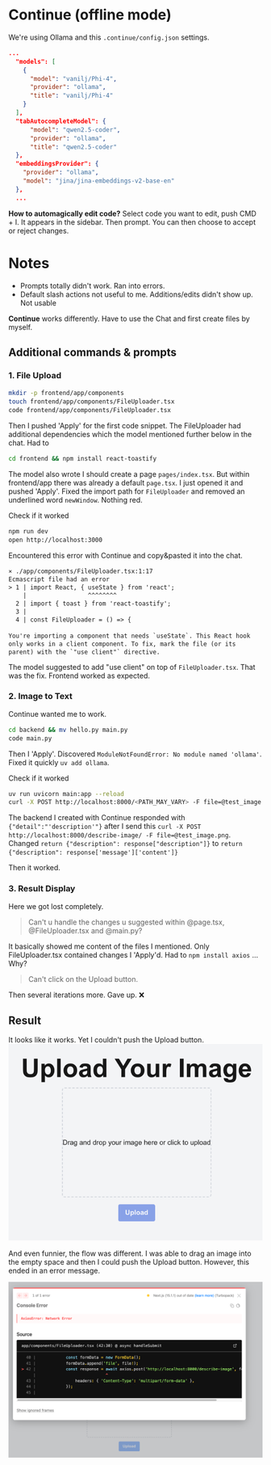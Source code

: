# Continue (offline mode)

We're using Ollama and this `.continue/config.json` settings.

```json
...
  "models": [
    {
      "model": "vanilj/Phi-4",
      "provider": "ollama",
      "title": "vanilj/Phi-4"
    }
  ],
  "tabAutocompleteModel": {
      "model": "qwen2.5-coder",
      "provider": "ollama",
      "title": "qwen2.5-coder"
  },
  "embeddingsProvider": {
    "provider": "ollama",
    "model": "jina/jina-embeddings-v2-base-en"
  },
  ...
```

**How to automagically edit code?**
Select code you want to edit, push CMD + I. It appears in the sidebar. Then prompt. You can then choose to accept or reject changes.

# Notes

-   Prompts totally didn't work. Ran into errors.
-   Default slash actions not useful to me. Additions/edits didn't show up. Not usable

**Continue** works differently. Have to use the Chat and first create files by myself.

## Additional commands & prompts

### 1. File Upload 

```bash
mkdir -p frontend/app/components
touch frontend/app/components/FileUploader.tsx
code frontend/app/components/FileUploader.tsx
```

Then I pushed 'Apply' for the first code snippet. The FileUploader had additional dependencies which the model mentioned further below in the chat. Had to

```bash
cd frontend && npm install react-toastify
```

The model also wrote I should create a page `pages/index.tsx`. But within frontend/app there was already a default `page.tsx`. I just opened it and pushed 'Apply'. Fixed the import path for `FileUploader` and removed an underlined word `newWindow`. Nothing red.

Check if it worked

```bash
npm run dev
open http://localhost:3000
```

Encountered this error with Continue and copy&pasted it into the chat.

```
⨯ ./app/components/FileUploader.tsx:1:17
Ecmascript file had an error
> 1 | import React, { useState } from 'react';
    |                 ^^^^^^^^
  2 | import { toast } from 'react-toastify';
  3 |
  4 | const FileUploader = () => {

You're importing a component that needs `useState`. This React hook only works in a client component. To fix, mark the file (or its parent) with the `"use client"` directive.
```

The model suggested to add "use client" on top of `FileUploader.tsx`. That was the fix. Frontend worked as expected.

### 2. Image to Text

Continue wanted me to work.

```bash
cd backend && mv hello.py main.py
code main.py
```

Then I 'Apply'. Discovered `ModuleNotFoundError: No module named 'ollama'`. Fixed it quickly `uv add ollama`.

Check if it worked

```bash
uv run uvicorn main:app --reload
curl -X POST http://localhost:8000/<PATH_MAY_VARY> -F file=@test_image.png
```

The backend I created with Continue responded with `{"detail":"'description'"}` after I send this `curl -X POST http://localhost:8000/describe-image/ -F file=@test_image.png`.
Changed `return {"description": response["description"]}` to `return {"description": response['message']['content']}`

Then it worked.

### 3. Result Display
Here we got lost completely.

> Can't u handle the changes u suggested within @page.tsx, @FileUploader.tsx and @main.py?

It basically showed me content of the files I mentioned. Only FileUploader.tsx contained changes I 'Apply'd. Had to `npm install axios` ... Why?

> Can't click on the Upload button.

Then several iterations more. Gave up. ❌

## Result

It looks like it works. Yet I couldn't push the Upload button.
![alt text](screenshot_webapp.png)

And even funnier, the flow was different. I was able to drag an image into the empty space and then I could push the Upload button. However, this ended in an error message.

![alt text](screenshot_error.png)




